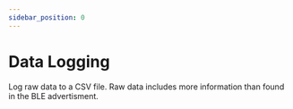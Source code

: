 ```yaml
---
sidebar_position: 0
---
```


# Data Logging

Log raw data to a CSV file. Raw data includes more information than found in the BLE advertisment.